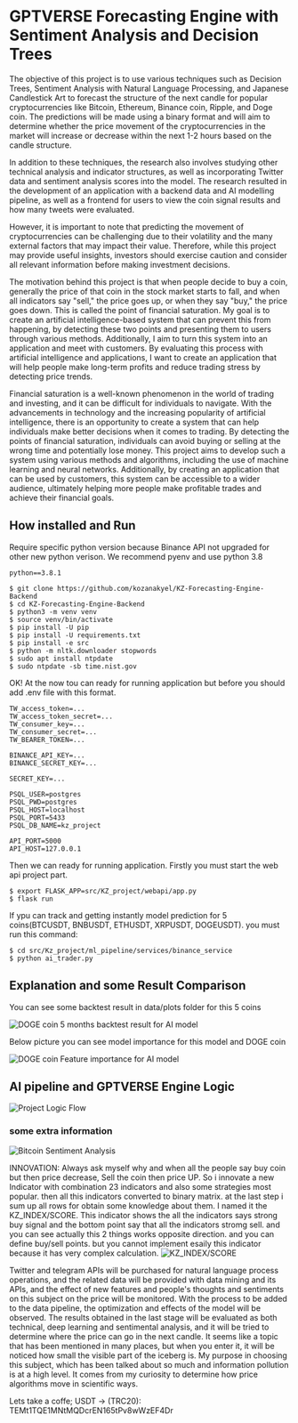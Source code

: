# GPTVERSE Forecasting Engine with Sentiment Analysis and Decision Trees
The objective of this project is to use various techniques such as Decision Trees, Sentiment Analysis with Natural Language Processing, and Japanese Candlestick Art to forecast the structure of the next candle for popular cryptocurrencies like Bitcoin, Ethereum, Binance coin, Ripple, and Doge coin. The predictions will be made using a binary format and will aim to determine whether the price movement of the cryptocurrencies in the market will increase or decrease within the next 1-2 hours based on the candle structure.

In addition to these techniques, the research also involves studying other technical analysis and indicator structures, as well as incorporating Twitter data and sentiment analysis scores into the model.
The research resulted in the development of an application with a backend data and AI modelling pipeline, as well as a frontend for users to view the coin signal results and how many tweets were evaluated.

However, it is important to note that predicting the movement of cryptocurrencies can be challenging due to their volatility and the many external factors that may impact their value. Therefore, while this project may provide useful insights, investors should exercise caution and consider all relevant information before making investment decisions.

The motivation behind this project is that when people decide to buy a coin, generally the price of that coin in the stock market starts to fall, and when all indicators say "sell," the price goes up, or when they say "buy," the price goes down. This is called the point of financial saturation. My goal is to create an artificial intelligence-based system that can prevent this from happening, by detecting these two points and presenting them to users through various methods. Additionally, I aim to turn this system into an application and meet with customers. By evaluating this process with artificial intelligence and applications, I want to create an application that will help people make long-term profits and reduce trading stress by detecting price trends.

Financial saturation is a well-known phenomenon in the world of trading and investing, and it can be difficult for individuals to navigate. With the advancements in technology and the increasing popularity of artificial intelligence, there is an opportunity to create a system that can help individuals make better decisions when it comes to trading. By detecting the points of financial saturation, individuals can avoid buying or selling at the wrong time and potentially lose money. This project aims to develop such a system using various methods and algorithms, including the use of machine learning and neural networks. Additionally, by creating an application that can be used by customers, this system can be accessible to a wider audience, ultimately helping more people make profitable trades and achieve their financial goals.

## How installed and Run
Require specific python version because Binance API not upgraded for other new python verison.
We recommend pyenv and use python 3.8

```
python==3.8.1
```

```
$ git clone https://github.com/kozanakyel/KZ-Forecasting-Engine-Backend
$ cd KZ-Forecasting-Engine-Backend
$ python3 -m venv venv
$ source venv/bin/activate
$ pip install -U pip
$ pip install -U requirements.txt
$ pip install -e src
$ python -m nltk.downloader stopwords
$ sudo apt install ntpdate
$ sudo ntpdate -sb time.nist.gov

```

OK! At the now tou can ready for running application but before you should add .env file with this format.

```
TW_access_token=...
TW_access_token_secret=...
TW_consumer_key=...
TW_consumer_secret=...
TW_BEARER_TOKEN=...

BINANCE_API_KEY=...
BINANCE_SECRET_KEY=...

SECRET_KEY=...

PSQL_USER=postgres
PSQL_PWD=postgres
PSQL_HOST=localhost
PSQL_PORT=5433
PSQL_DB_NAME=kz_project

API_PORT=5000
API_HOST=127.0.0.1
```

Then we can ready for running application. Firstly you must start the web api project part.

```
$ export FLASK_APP=src/KZ_project/webapi/app.py
$ flask run
```

If ypu can track and getting instantly model prediction for 5 coins(BTCUSDT, BNBUSDT, ETHUSDT, XRPUSDT, DOGEUSDT). you must run this command:

```
$ cd src/Kz_project/ml_pipeline/services/binance_service
$ python ai_trader.py
```

## Explanation and some Result Comparison

You can see some backtest result in data/plots folder for this 5 coins

![DOGE coin 5 months backtest result for AI model](/data/plots/model_evaluation/doge/DOGEUSDT_binance_1h_model_backtest.png)

Below picture you can see model importance for this model and DOGE coin

![DOGE coin Feature importance for AI model](/data/plots/model_evaluation/doge/DOGEUSDT_binance_1h_model_importance.png)

## AI pipeline and GPTVERSE Engine Logic

![Project Logic Flow](/assets/images/KZ_project.jpg)

### some extra information

![Bitcoin Sentiment Analysis](/assets/images/btc_twitter_sentimen.png)

INNOVATION: Always ask myself why and when all the people say buy coin but then price decrease, Sell the coin then price UP.
So i innovate a new Indicator with combination 23 indicators and also some strategies most popular. then all this indicators converted to binary matrix. at the last step i sum up all rows for obtain some knowledge about them. I named it the KZ_INDEX/SCORE.
This indicator shows the all the indicators says strong buy signal and the bottom point say that all the indicators stromg sell. and you can see actually this 2 things works opposite direction. and you can define buy/sell points. but you cannot implement esaily this indicator because it has very complex calculation.
![KZ_INDEX/SCORE](/assets/images/kz_index.png)

Twitter and telegram APIs will be purchased for natural language process operations, and the related data will be provided with data mining and its APIs, and the effect of new features and people's thoughts and sentiments on this subject on the price will be monitored. With the process to be added to the data pipeline, the optimization and effects of the model will be observed. The results obtained in the last stage will be evaluated as both technical, deep learning and sentimental analysis, and it will be tried to determine where the price can go in the next candle. It seems like a topic that has been mentioned in many places, but when you enter it, it will be noticed how small the visible part of the iceberg is. My purpose in choosing this subject, which has been talked about so much and information pollution is at a high level. It comes from my curiosity to determine how price algorithms move in scientific ways.

Lets take a coffe;
USDT -> (TRC20): TEMt1TQE1MNtMQDcrEN165tPv8wWzEF4Dr